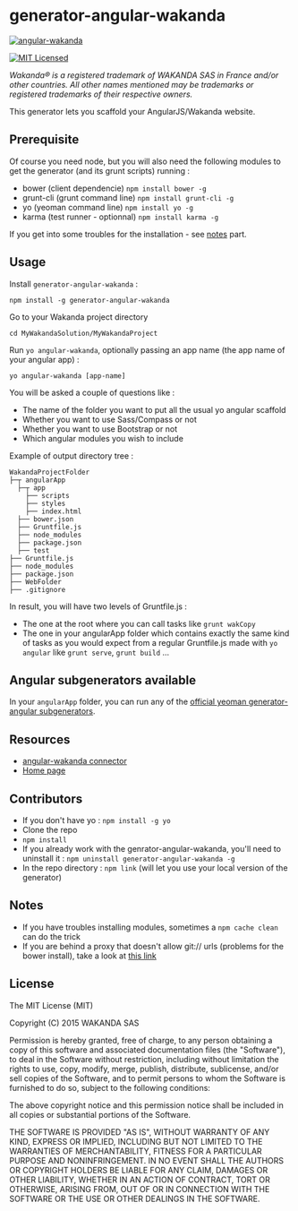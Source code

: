 generator-angular-wakanda
=========================
[![ angular-wakanda ](https://wakanda.github.io/angular-wakanda/images/angular-wakanda.png)](https://wakanda.github.io/angular-wakanda/)

[![MIT Licensed](http://img.shields.io/badge/license-MIT-blue.svg?style=flat)](#license)

*Wakanda® is a registered trademark of WAKANDA SAS in France and/or other countries. All other names mentioned may be trademarks or registered trademarks of their respective owners.*

This generator lets you scaffold your AngularJS/Wakanda website.

## Prerequisite

Of course you need node, but you will also need the following modules to get the generator (and its grunt scripts) running :

* bower (client dependencie) `npm install bower -g`
* grunt-cli (grunt command line) `npm install grunt-cli -g`
* yo (yeoman command line) `npm install yo -g`
* karma (test runner - optionnal) `npm install karma -g`

If you get into some troubles for the installation - see [notes](#notes) part.

## Usage

Install `generator-angular-wakanda` :

```
npm install -g generator-angular-wakanda
```

Go to your Wakanda project directory

```
cd MyWakandaSolution/MyWakandaProject
```

Run `yo angular-wakanda`, optionally passing an app name (the app name of your angular app) :

```
yo angular-wakanda [app-name]
```

You will be asked a couple of questions like :

* The name of the folder you want to put all the usual yo angular scaffold
* Whether you want to use Sass/Compass or not
* Whether you want to use Bootstrap or not
* Which angular modules you wish to include

Example of output directory tree :

```
WakandaProjectFolder
├─┬ angularApp
  ├─┬ app
    ├── scripts
    ├── styles
    ├── index.html
  ├── bower.json
  ├── Gruntfile.js
  ├── node_modules
  ├── package.json
  ├── test
├── Gruntfile.js
├── node_modules
├── package.json
├── WebFolder
├── .gitignore
```
In result, you will have two levels of Gruntfile.js :

* The one at the root where you can call tasks like `grunt wakCopy`
* The one in your angularApp folder which contains exactly the same kind of tasks as you would expect from a regular Gruntfile.js made with `yo angular` like `grunt serve`, `grunt build` …

## Angular subgenerators available

In your `angularApp` folder, you can run any of the [official yeoman generator-angular subgenerators](https://github.com/yeoman/generator-angular/blob/master/readme.md#generators).

## Resources

* [angular-wakanda connector](https://github.com/Wakanda/angular-wakanda)
* [Home page](https://wakanda.github.io/angular-wakanda/)

## Contributors

* If you don't have yo : `npm install -g yo`
* Clone the repo
* `npm install`
* If you already work with the genrator-angular-wakanda, you'll need to uninstall it : `npm uninstall generator-angular-wakanda -g`
* In the repo directory : `npm link` (will let you use your local version of the generator)

## Notes

* If you have troubles installing modules, sometimes a `npm cache clean` can do the trick
* If you are behind a proxy that doesn't allow git:// urls (problems for the bower install), take a look at [this link](https://coderwall.com/p/sitezg)

## License

The MIT License (MIT)

Copyright (C) 2015 WAKANDA SAS

Permission is hereby granted, free of charge, to any person obtaining a copy
of this software and associated documentation files (the "Software"), to deal
in the Software without restriction, including without limitation the rights
to use, copy, modify, merge, publish, distribute, sublicense, and/or sell
copies of the Software, and to permit persons to whom the Software is
furnished to do so, subject to the following conditions:

The above copyright notice and this permission notice shall be included in all
copies or substantial portions of the Software.

THE SOFTWARE IS PROVIDED "AS IS", WITHOUT WARRANTY OF ANY KIND, EXPRESS OR
IMPLIED, INCLUDING BUT NOT LIMITED TO THE WARRANTIES OF MERCHANTABILITY,
FITNESS FOR A PARTICULAR PURPOSE AND NONINFRINGEMENT. IN NO EVENT SHALL THE
AUTHORS OR COPYRIGHT HOLDERS BE LIABLE FOR ANY CLAIM, DAMAGES OR OTHER
LIABILITY, WHETHER IN AN ACTION OF CONTRACT, TORT OR OTHERWISE, ARISING FROM,
OUT OF OR IN CONNECTION WITH THE SOFTWARE OR THE USE OR OTHER DEALINGS IN THE
SOFTWARE.
